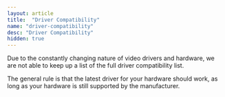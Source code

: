 ```yaml
---
layout: article
title:  "Driver Compatibility"
name: "driver-compatibility"
desc: "Driver Compatibility"
hidden: true
---
```


Due to the constantly changing nature of video drivers and hardware, we are not able to keep up a list
of the full driver compatibility list.

The general rule is that the latest driver for your hardware should work, as long as your hardware
is still supported by the manufacturer.